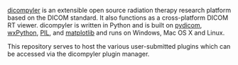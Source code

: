[dicompyler](http://code.google.com/p/dicompyler) is an extensible open source radiation therapy research platform based on the DICOM standard. It also functions as a cross-platform DICOM RT viewer. dicompyler is written in Python and is built on [pydicom](http://code.google.com/p/pydicom), [wxPython](http://www.wxpython.org), [PIL](http://www.pythonware.com/products/pil/), and [matplotlib](http://matplotlib.sourceforge.net/) and runs on Windows, Mac OS X and Linux.

This repository serves to host the various user-submitted plugins which can be accessed via the dicompyler plugin manager.